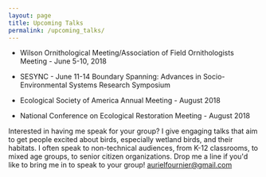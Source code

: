 ```yaml
---
layout: page
title: Upcoming Talks
permalink: /upcoming_talks/
---
```



- Wilson Ornithological Meeting/Association of Field Ornithologists Meeting - June 5-10, 2018

- SESYNC - June 11-14 Boundary Spanning: Advances in Socio-Environmental Systems Research Symposium 

- Ecological Society of America Annual Meeting - August 2018

- National Conference on Ecological Restoration Meeting - August 2018 

Interested in having me speak for your group? I give engaging talks that aim to get people excited about birds, especially wetland birds, and their habitats. I often speak to non-technical audiences, from K-12 classrooms, to mixed age groups, to senior citizen organizations. Drop me a line if you'd like to bring me in to speak to your group! aurielfournier@gmail.com
